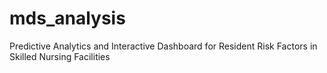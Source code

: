 # mds_analysis
Predictive Analytics and Interactive Dashboard for Resident Risk Factors in Skilled Nursing Facilities
